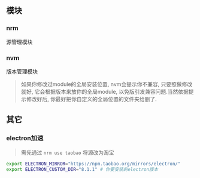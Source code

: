 ## 模块

### nrm

源管理模块

### nvm

版本管理模块

> 如果你修改过module的全局安装位置, nvm会提示你不兼容, 只要照做修改就好, 它会根据版本来放你的全局module, 以免版引发兼容问题.当然依据提示修改好后, 你最好把你自定义的全局位置的文件夹给删了.

## 其它

### electron加速

> 需先通过 `nrm use taobao` 将源改为淘宝

```bash
export ELECTRON_MIRROR="https://npm.taobao.org/mirrors/electron/"
export ELECTRON_CUSTOM_DIR="8.1.1" # 你要安装的electron版本
```

